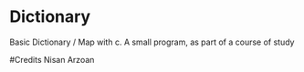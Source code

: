 # Dictionary
Basic Dictionary / Map with c. A small program, as part of a course of study

#Credits
Nisan Arzoan
